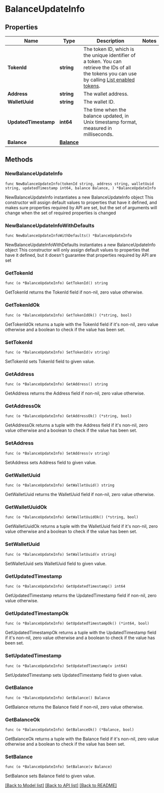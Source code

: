 # BalanceUpdateInfo

## Properties

Name | Type | Description | Notes
------------ | ------------- | ------------- | -------------
**TokenId** | **string** | The token ID, which is the unique identifier of a token. You can retrieve the IDs of all the tokens you can use by calling [List enabled tokens](https://www.cobo.com/developers/v2/api-references/wallets/list-enabled-tokens). | 
**Address** | **string** | The wallet address. | 
**WalletUuid** | **string** | The wallet ID. | 
**UpdatedTimestamp** | **int64** | The time when the balance updated, in Unix timestamp format, measured in milliseconds.  | 
**Balance** | [**Balance**](Balance.md) |  | 

## Methods

### NewBalanceUpdateInfo

`func NewBalanceUpdateInfo(tokenId string, address string, walletUuid string, updatedTimestamp int64, balance Balance, ) *BalanceUpdateInfo`

NewBalanceUpdateInfo instantiates a new BalanceUpdateInfo object
This constructor will assign default values to properties that have it defined,
and makes sure properties required by API are set, but the set of arguments
will change when the set of required properties is changed

### NewBalanceUpdateInfoWithDefaults

`func NewBalanceUpdateInfoWithDefaults() *BalanceUpdateInfo`

NewBalanceUpdateInfoWithDefaults instantiates a new BalanceUpdateInfo object
This constructor will only assign default values to properties that have it defined,
but it doesn't guarantee that properties required by API are set

### GetTokenId

`func (o *BalanceUpdateInfo) GetTokenId() string`

GetTokenId returns the TokenId field if non-nil, zero value otherwise.

### GetTokenIdOk

`func (o *BalanceUpdateInfo) GetTokenIdOk() (*string, bool)`

GetTokenIdOk returns a tuple with the TokenId field if it's non-nil, zero value otherwise
and a boolean to check if the value has been set.

### SetTokenId

`func (o *BalanceUpdateInfo) SetTokenId(v string)`

SetTokenId sets TokenId field to given value.


### GetAddress

`func (o *BalanceUpdateInfo) GetAddress() string`

GetAddress returns the Address field if non-nil, zero value otherwise.

### GetAddressOk

`func (o *BalanceUpdateInfo) GetAddressOk() (*string, bool)`

GetAddressOk returns a tuple with the Address field if it's non-nil, zero value otherwise
and a boolean to check if the value has been set.

### SetAddress

`func (o *BalanceUpdateInfo) SetAddress(v string)`

SetAddress sets Address field to given value.


### GetWalletUuid

`func (o *BalanceUpdateInfo) GetWalletUuid() string`

GetWalletUuid returns the WalletUuid field if non-nil, zero value otherwise.

### GetWalletUuidOk

`func (o *BalanceUpdateInfo) GetWalletUuidOk() (*string, bool)`

GetWalletUuidOk returns a tuple with the WalletUuid field if it's non-nil, zero value otherwise
and a boolean to check if the value has been set.

### SetWalletUuid

`func (o *BalanceUpdateInfo) SetWalletUuid(v string)`

SetWalletUuid sets WalletUuid field to given value.


### GetUpdatedTimestamp

`func (o *BalanceUpdateInfo) GetUpdatedTimestamp() int64`

GetUpdatedTimestamp returns the UpdatedTimestamp field if non-nil, zero value otherwise.

### GetUpdatedTimestampOk

`func (o *BalanceUpdateInfo) GetUpdatedTimestampOk() (*int64, bool)`

GetUpdatedTimestampOk returns a tuple with the UpdatedTimestamp field if it's non-nil, zero value otherwise
and a boolean to check if the value has been set.

### SetUpdatedTimestamp

`func (o *BalanceUpdateInfo) SetUpdatedTimestamp(v int64)`

SetUpdatedTimestamp sets UpdatedTimestamp field to given value.


### GetBalance

`func (o *BalanceUpdateInfo) GetBalance() Balance`

GetBalance returns the Balance field if non-nil, zero value otherwise.

### GetBalanceOk

`func (o *BalanceUpdateInfo) GetBalanceOk() (*Balance, bool)`

GetBalanceOk returns a tuple with the Balance field if it's non-nil, zero value otherwise
and a boolean to check if the value has been set.

### SetBalance

`func (o *BalanceUpdateInfo) SetBalance(v Balance)`

SetBalance sets Balance field to given value.



[[Back to Model list]](../README.md#documentation-for-models) [[Back to API list]](../README.md#documentation-for-api-endpoints) [[Back to README]](../README.md)


